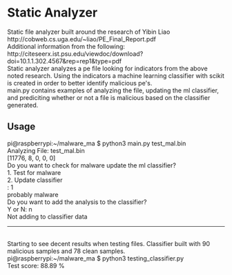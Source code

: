 <h1>Static Analyzer</h1>
Static file analyzer built around the research of Yibin Liao http://cobweb.cs.uga.edu/~liao/PE_Final_Report.pdf
<br>
Additional information from the following: http://citeseerx.ist.psu.edu/viewdoc/download?doi=10.1.1.302.4567&rep=rep1&type=pdf
<br>
Static analyzer analyzes a pe file looking for indicators from the above noted research. Using the indicators a machine learning classifier with scikit is created in order to better identify malicious pe's. 
<br>
main.py contains examples of analyzing the file, updating the ml classifier, and prediciting whether or not a file is malicious based on the classifier generated.
<br>
<h2>Usage</h2>
pi@raspberrypi:~/malware_ma $ python3 main.py test_mal.bin
<br>
Analyzing File: test_mal.bin
<br>
[11776, 8, 0, 0, 0]
<br>
Do you want to check for malware update the ml classifier?
<br>
1. Test for malware
<br>
2. Update classifier
<br>
: 1
<br>
probably malware
<br>
Do you want to add the analysis to the classifier?
<br>
Y or N: n
<br>
Not adding to classifier data
<hr>
<br>
Starting to see decent results when testing files. Classifier built with 90 malicious samples and 78 clean samples.
<br>
pi@raspberrypi:~/malware_ma $ python3 testing_classifier.py
<br>
Test score: 88.89 %